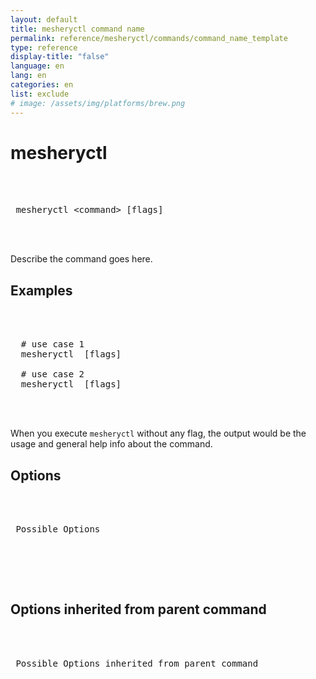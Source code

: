 ```yaml
---
layout: default
title: mesheryctl command name
permalink: reference/mesheryctl/commands/command_name_template
type: reference
display-title: "false"
language: en
lang: en
categories: en
list: exclude
# image: /assets/img/platforms/brew.png
---
```

<!-- 
 This could be used as a template for commands documentation.
 Just fill your information in the sections indicated below.
 -->



<!-- name of command -->
# mesheryctl
<pre class="codeblock-pre">
 <div class="codeblock"><div class="clipboardjs">
<!-- General example of command -->
 mesheryctl &#60;command&#62; [flags]
 </div></div>
 </pre>

<!-- Description of the command -->
Describe the command goes here.
<br/>

<!-- General usage of command -->
## Examples

 <pre class="codeblock-pre">
 <div class="codeblock"><div class="clipboardjs">
<!-- All possible use cases of the command should go here -->
  # use case 1
  mesheryctl <command> [flags]
  
  # use case 2
  mesheryctl <command> [flags] 
 </div></div>
 </pre>


<!-- extra doc could be here -->
When you execute `mesheryctl` without any flag, the output would be the usage and general help info about the command.



## Options 
<pre class="codeblock-pre">
 <div class="codeblock"><div class="clipboardjs">
<!-- General example of command -->
 Possible Options
 </div></div>
 </pre>
<br/>


## Options inherited from parent command
<pre class="codeblock-pre">
 <div class="codeblock"><div class="clipboardjs">
<!-- General example of command -->
 Possible Options inherited from parent command
 </div></div>
 </pre>
<br/>

